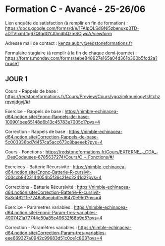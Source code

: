 # Formation C - Avancé - 25-26/06

Lien enquête de satisfaction (à remplir en fin de formation) : https://docs.google.com/forms/d/e/1FAIpQLSdGNi5zbenuxp3TD-aDTVIxmL1q67QfqdGYJ0mdbQzmSCjwcA/viewform

Adresse mail de contact : kenza.aubry@redstoneformations.fr

Formulaire stagiaire (à remplir à la fin de chaque demi-journée) : https://forms.monday.com/forms/aebe848927e165a04d361b300b5fcd2a?r=use1

## JOUR 1

Cours - Rappels de base : https://redstoneformations.fr/Cours/Preview/Cours/vgqzimknunjogytshtchzrqvnjdgyj/#/

Exercice - Rappels de base : https://nimble-echinacea-d64.notion.site/Enonc-Rappels-de-base-100901bee65148d6b13c45783e7005c1?pvs=4

Correction - Rappels de base : https://nimble-echinacea-d64.notion.site/Correction-Rappels-de-base-5c003336bd7d457ca5acc673c8baeeeb?pvs=4

Cours - Fonctions : https://redstoneformations.fr/Cours/EXTERNE_-_CDA_-_DesCodeuses-6785637274/Cours/C_-_Fonctions/#/

Exercices - Batterie Récursivité : https://nimble-echinacea-d64.notion.site/Enonc-Batterie-R-cursivit-200ccb8423144054b5f36c21ec2241d2?pvs=4

Corrections - Batterie Récursivité : https://nimble-echinacea-d64.notion.site/Correction-Batterie-R-cursivit-8a8d46211e7246a8aeabdfed6470e950?pvs=4

Exercice - Parametres variables : https://nimble-echinacea-d64.notion.site/Enonc-Param-tres-variables-4907421a77744c50a85c49632f68b9d5?pvs=4

Correction - Paramètres variables : https://nimble-echinacea-d64.notion.site/Correction-Param-tres-variables-eee669327a0942c99683d51c0ce1c803?pvs=4
